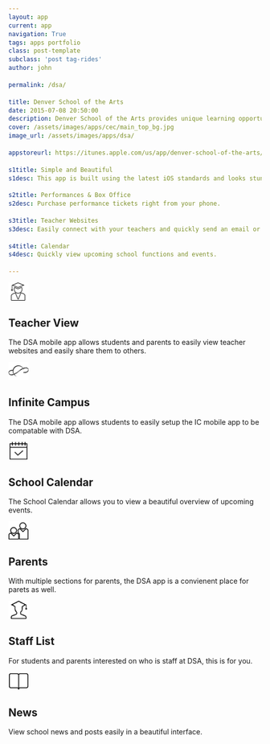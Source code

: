 ```yaml
---
layout: app
current: app
navigation: True
tags: apps portfolio
class: post-template
subclass: 'post tag-rides'
author: john

permalink: /dsa/

title: Denver School of the Arts
date: 2015-07-08 20:50:00
description: Denver School of the Arts provides unique learning opportunities for many students.
cover: /assets/images/apps/cec/main_top_bg.jpg
image_url: /assets/images/apps/dsa/

appstoreurl: https://itunes.apple.com/us/app/denver-school-of-the-arts/id739611885?mt=8

s1title: Simple and Beautiful
s1desc: This app is built using the latest iOS standards and looks stunning.

s2title: Performances & Box Office
s2desc: Purchase performance tickets right from your phone.

s3title: Teacher Websites
s3desc: Easily connect with your teachers and quickly send an email or call their phone.

s4title: Calendar
s4desc: Quickly view upcoming school functions and events.

---
```


<div class="row list-items">
        <div class="col-lg-4 col-sm-6 col-xs-12">
            <i class="fa"><img width="40px" src="/assets/images/apps/icons/teacher.png"></i>
            <h2>Teacher View</h2>
            <p>The DSA mobile app allows students and parents to easily view teacher websites and easily share them to others.</p>
        </div><!-- Point -->
        <div class="col-lg-4 col-sm-6 col-xs-12">
            <i class="fa"><img width="40px" src="/assets/images/apps/icons/ic.png"></i>
            <h2>Infinite Campus</h2>
            <p>The DSA mobile app allows students to easily setup the IC mobile app to be compatable with DSA.</p>
        </div><!-- Point -->
        <div class="col-lg-4 col-sm-6 col-xs-12">
            <i class="fa"><img width="40px" src="/assets/images/apps/icons/calendar.png"></i>
            <h2>School Calendar</h2>
            <p>The School Calendar allows you to view a beautiful overview of upcoming events.</p>
        </div><!-- Point -->
        <div class="col-lg-4 col-sm-6 col-xs-12">
            <i class="fa"><img width="40px" src="/assets/images/apps/icons/parent.png"></i>
            <h2>Parents</h2>
            <p>With multiple sections for parents, the DSA app is a convienent place for parets as well.</p>
        </div><!-- Point -->
        <div class="col-lg-4 col-sm-6 col-xs-12">
            <i class="fa"><img width="40px" src="/assets/images/apps/icons/student.png"></i>
            <h2>Staff List</h2>
            <p>For students and parents interested on who is staff at DSA, this is for you.</p>
        </div><!-- Point -->
        <div class="col-lg-4 col-sm-6 col-xs-12">
            <i class="fa"><img width="40px" src="/assets/images/apps/icons/news.png"></i>
            <h2>News</h2>
            <p>View school news and posts easily in a beautiful interface.</p>
        </div><!-- Point -->
  </div><!-- /list-items -->